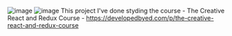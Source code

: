 ![image](https://user-images.githubusercontent.com/101669890/184636710-06289316-42b9-4964-840e-53936cf5a12c.png)
![image](https://user-images.githubusercontent.com/101669890/184636790-12ef10f1-c620-4f5b-ab52-148d8036e142.png)
This project I've done styding the course - The Creative React and Redux Course - https://developedbyed.com/p/the-creative-react-and-redux-course
